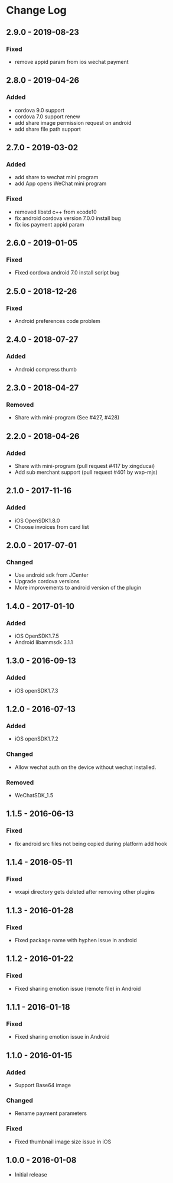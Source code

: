 # Change Log

## 2.9.0 - 2019-08-23
### Fixed
- remove appid param from ios wechat payment

## 2.8.0 - 2019-04-26
### Added
- cordova 9.0 support
- cordova 7.0 support renew
- add share image permission request on android
- add share file path support

## 2.7.0 - 2019-03-02
### Added
- add share to wechat mini program
- add App opens WeChat mini program
### Fixed
- removed libstd c++ from xcode10
- fix android cordova version 7.0.0 install bug
- fix ios payment appid param

## 2.6.0 - 2019-01-05
### Fixed
- Fixed cordova android 7.0 install script bug

## 2.5.0 - 2018-12-26
### Fixed
- Android preferences code problem

## 2.4.0 - 2018-07-27
### Added
- Android compress thumb 

## 2.3.0 - 2018-04-27
### Removed
- Share with mini-program (See #427, #428)

## 2.2.0 - 2018-04-26
### Added
- Share with mini-program (pull request #417 by xingducai)
- Add sub merchant support (pull request #401 by wxp-mjs)

## 2.1.0 - 2017-11-16
### Added
- iOS OpenSDK1.8.0
- Choose invoices from card list

## 2.0.0 - 2017-07-01
### Changed
- Use android sdk from JCenter
- Upgrade cordova versions
- More improvements to android version of the plugin

## 1.4.0 - 2017-01-10
### Added
- iOS OpenSDK1.7.5
- Android libammsdk 3.1.1

## 1.3.0 - 2016-09-13
### Added
- iOS openSDK1.7.3

## 1.2.0 - 2016-07-13
### Added
- iOS openSDK1.7.2

### Changed
- Allow wechat auth on the device without wechat installed.

### Removed
- WeChatSDK_1.5

## 1.1.5 - 2016-06-13
### Fixed
- fix android src files not being copied during platform add hook

## 1.1.4 - 2016-05-11
### Fixed
- wxapi directory gets deleted after removing other plugins

## 1.1.3 - 2016-01-28
### Fixed
- Fixed package name with hyphen issue in android

## 1.1.2 - 2016-01-22
### Fixed
- Fixed sharing emotion issue (remote file) in Android

## 1.1.1 - 2016-01-18
### Fixed
- Fixed sharing emotion issue in Android

## 1.1.0 - 2016-01-15
### Added
- Support Base64 image

### Changed
- Rename payment parameters

### Fixed
- Fixed thumbnail image size issue in iOS

## 1.0.0 - 2016-01-08
- Initial release

